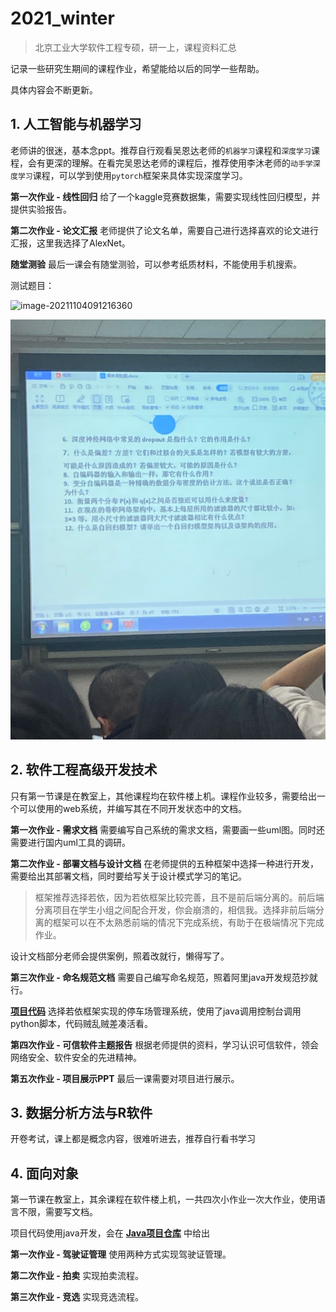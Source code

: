 # 2021_winter
> 北京工业大学软件工程专硕，研一上，课程资料汇总

记录一些研究生期间的课程作业，希望能给以后的同学一些帮助。

具体内容会不断更新。

## 1. 人工智能与机器学习

老师讲的很迷，基本念ppt。推荐自行观看吴恩达老师的`机器学习`课程和`深度学习`课程，会有更深的理解。在看完吴恩达老师的课程后，推荐使用李沐老师的`动手学深度学习`课程，可以学到使用`pytorch`框架来具体实现深度学习。

**第一次作业 - 线性回归** 给了一个kaggle竞赛数据集，需要实现线性回归模型，并提供实验报告。

**第二次作业 - 论文汇报** 老师提供了论文名单，需要自己进行选择喜欢的论文进行汇报，这里我选择了AlexNet。

**随堂测验** 最后一课会有随堂测验，可以参考纸质材料，不能使用手机搜索。

测试题目：

![image-20211104091216360](image-20211104091216360.png)

![image-20211104091307798](image-20211104091307798.png)

## 2. 软件工程高级开发技术

只有第一节课是在教室上，其他课程均在软件楼上机。课程作业较多，需要给出一个可以使用的web系统，并编写其在不同开发状态中的文档。

**第一次作业 - 需求文档** 需要编写自己系统的需求文档，需要画一些uml图。同时还需要进行国内uml工具的调研。

**第二次作业 - 部署文档与设计文档** 在老师提供的五种框架中选择一种进行开发，需要给出其部署文档，同时要给写关于设计模式学习的笔记。

> 框架推荐选择若依，因为若依框架比较完善，且不是前后端分离的。前后端分离项目在学生小组之间配合开发，你会崩溃的，相信我。选择非前后端分离的框架可以在不太熟悉前端的情况下完成系统，有助于在极端情况下完成作业。

设计文档部分老师会提供案例，照着改就行，懒得写了。

**第三次作业 - 命名规范文档** 需要自己编写命名规范，照着阿里java开发规范抄就行。

**[项目代码](https://github.com/LambChuckEye/ParkingLotManagementSystemByRuoYi)** 选择若依框架实现的停车场管理系统，使用了java调用控制台调用python脚本，代码贼乱贼差凑活看。

**第四次作业 - 可信软件主题报告** 根据老师提供的资料，学习认识可信软件，领会网络安全、软件安全的先进精神。

**第五次作业 - 项目展示PPT** 最后一课需要对项目进行展示。


## 3. 数据分析方法与R软件

开卷考试，课上都是概念内容，很难听进去，推荐自行看书学习

## 4. 面向对象

第一节课在教室上，其余课程在软件楼上机，一共四次小作业一次大作业，使用语言不限，需要写文档。

项目代码使用java开发，会在 **[Java项目仓库](https://github.com/LambChuckEye/2021_winter_java)** 中给出

**第一次作业 - 驾驶证管理** 使用两种方式实现驾驶证管理。

**第二次作业 - 拍卖** 实现拍卖流程。

**第三次作业 - 竞选** 实现竞选流程。